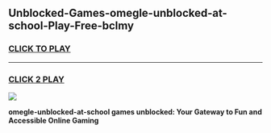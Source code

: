 
## Unblocked-Games-omegle-unblocked-at-school-Play-Free-bclmy
<h3>
<a href="https://premium76.site?title=omegle-unblocked-at-school&ref=23A">CLICK TO PLAY</a></h3>
<hr>

<h3>
<a href="https://premium76.site?title=omegle-unblocked-at-school&ref=23A">CLICK 2 PLAY</a>
  
</h3>

<a href="https://premium76.site?title=omegle-unblocked-at-school&ref=23A"><img src="https://clearcache.store/games.png"></a>


**omegle-unblocked-at-school games unblocked: Your Gateway to Fun and Accessible Online Gaming**
